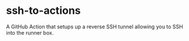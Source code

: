 # ssh-to-actions
A GitHub Action that setups up a reverse SSH tunnel allowing you to SSH into the runner box.
